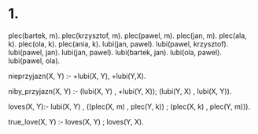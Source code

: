 # 1.
plec(bartek, m).
plec(krzysztof, m).
plec(pawel, m).
plec(jan, m).
plec(ala, k).
plec(ola, k).
plec(ania, k).
lubi(jan, pawel).
lubi(pawel, krzysztof).
lubi(pawel, jan).
lubi(jan, pawel).
lubi(bartek, jan).
lubi(ola, pawel).
lubi(pawel, ola).



nieprzyjazn(X, Y) :-
    \+lubi(X, Y),
    \+lubi(Y,X).

niby_przyjazn(X, Y) :-
    (lubi(X, Y) , \+lubi(Y, X));
    (lubi(Y, X) , lubi(X, Y)).

loves(X, Y):-
    lubi(X, Y) , ((plec(X, m) , plec(Y, k)) ; (plec(X, k) , plec(Y, m))).

true_love(X, Y) :-
    loves(X, Y) ; loves(Y, X).
    
    
